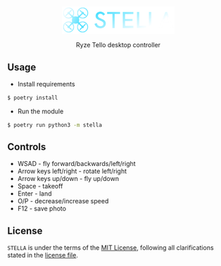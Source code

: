 <p align="center">
    <img src="stella/gui/assets/logo.png" width="256">
    <p align="center">Ryze Tello desktop controller</p>
</p>

## Usage

* Install requirements
```bash
$ poetry install
```
* Run the module
```bash
$ poetry run python3 -m stella
```

## Controls

* WSAD - fly forward/backwards/left/right
* Arrow keys left/right - rotate left/right
* Arrow keys up/down - fly up/down
* Space - takeoff
* Enter - land
* O/P - decrease/increase speed
* F12 - save photo

## License

`STELLA` is under the terms of the [MIT License](https://www.tldrlegal.com/l/mit), following all clarifications stated in the [license file](LICENSE).
